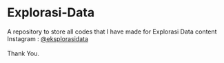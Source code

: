 # Explorasi-Data

A repository to store all codes that I have made for Explorasi Data content
<br>
Instagram : [@eksplorasidata](https://www.instagram.com/eksplorasidata/)
<br><br>
Thank You.
